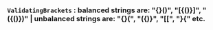 ### `ValidatingBrackets` :  balanced strings are: "{}()", "[{()}]", "({()})" | unbalanced strings are: "{}(", "({)}", "[[", "}{" etc.
